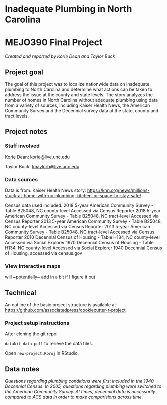 # Inadequate Plumbing in North Carolina
# MEJO390 Final Project

*Created and reported by Korie Dean and Taylor Buck*

## Project goal

The goal of this project was to localize nationwide data on inadequate plumbing to North Carolina and determine what actions can be taken to address the issue at the county and state levels. The story analyzes the number of homes in North Carolina without adequate plumbing using data from a variety of sources, including Kaiser Health News, the American Community Survey and the Decennial survey data at the state, county and tract levels.

## Project notes

### Staff involved

Korie Dean: korie@live.unc.edu

Taylor Buck: tmaylorb@live.unc.edu

### Data sources
Data is from:
  Kaiser Health News story: https://khn.org/news/millions-stuck-at-home-with-no-plumbing-kitchen-or-space-to-stay-safe/

Census data used included:
  2018 5-year American Community Survey - Table B25048, NC county-level
    Accessed via Census Reporter
  2018 5-year American Community Survey - Table B25048, NC tract-level
    Accessed via Census Reporter
  2013 5-year American Community Survey - Table B25048, NC county-level
    Accessed via Census Reporter
  2013 5-year American Community Survey - Table B25048, NC tract-level
    Accessed via Census Reporter
  2010 Decennial Census of Housing - Table H134, NC county-level
    Accessed via Social Explorer
  1970 Decennial Census of Housing - Table H134, NC county-level
    Accessed via Social Explorer
  1940 Decennial Census of Housing, accessed via census.gov
  
### View interactive maps
will ~potentially~ add in a bit if I figure it out
  
## Technical

An outline of the basic project structure is available at https://github.com/associatedpress/cookiecutter-r-project

### Project setup instructions

After cloning the git repo:

`datakit data pull` to rerieve the data files.

Open `new-project.Rproj` in RStudio.

## Data notes

*Questions regarding plumbing conditions were first included in the 1940 Decennial Census. In 2005, questions regarding plumbing were switched to the American Community Survey. At times, decennial data is necessarily compared to ACS data in order to make comparisions across time.*
